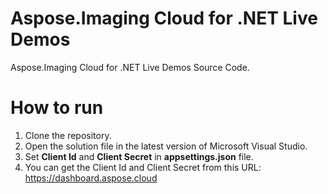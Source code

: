 # Aspose.Imaging Cloud for .NET Live Demos

Aspose.Imaging Cloud for .NET Live Demos Source Code.
 
# How to run
 
 1. Clone the repository.
 2. Open the solution file in the latest version of Microsoft Visual Studio.
 3. Set **Client Id** and **Client Secret** in **appsettings.json** file.
 4. You can get the Client Id and Client Secret from this URL: https://dashboard.aspose.cloud
